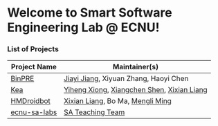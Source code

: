 # Welcome to Smart Software Engineering Lab @ ECNU!


### List of Projects
Project Name | Maintainer(s) 
--- | --- | 
<a href="https://github.com/ecnusse/BinPRE">BinPRE</a> | <a href="https://jyjsunny.github.io/">Jiayi Jiang</a>, Xiyuan Zhang, Haoyi Chen |
<a href="https://github.com/ecnusse/Kea">Kea</a> | <a href="https://xyiheng.github.io/">Yiheng Xiong</a>, <a href="https://github.com/XiangchenShen">Xiangchen Shen</a>, <a href="https://xixianliang.github.io/resume/">Xixian Liang</a> |
<a href="https://github.com/ecnusse/HMDroidbot/">HMDroidbot</a> | <a href="https://xixianliang.github.io/resume/">Xixian Liang</a>, Bo Ma, <a href="https://ml-ming.dev/">Mengli Ming</a>  |
<a href="https://github.com/ecnu-sa-labs/ecnu-sa-labs">ecnu-sa-labs</a> | [SA Teaching Team](https://github.com/ecnu-sa-labs/ecnu-sa-labs?tab=readme-ov-file#contributors) |
